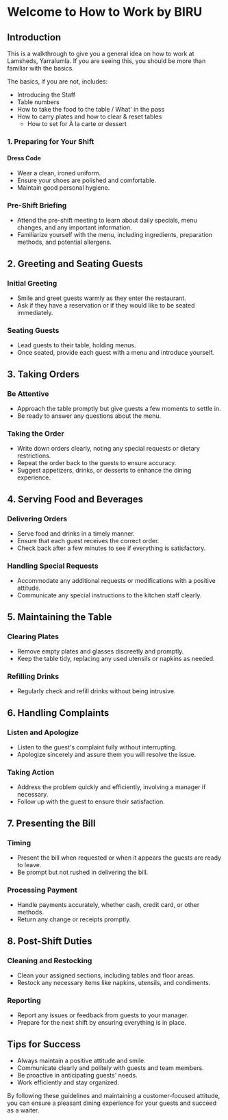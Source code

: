 # Welcome to How to Work by BIRU   
<!-- 
<figure markdown="span">
  ![Image title](./assets/test.png){ width="500" }
  <figcaption>The Main Floor</figcaption>
</figure> --> 

## Introduction
This is a walkthrough to give you a general idea on how to work at Lamsheds, Yarralumla. If you are seeing this, you should be more than familiar with the basics.

The basics, if you are not, includes:

- Introducing the Staff
- Table numbers
- How to take the food to the table / What' in the pass
- How to carry plates and how to clear & reset tables
     - How to set for À la carte or dessert     

### 1. Preparing for Your Shift

#### Dress Code
- Wear a clean, ironed uniform.
- Ensure your shoes are polished and comfortable.
- Maintain good personal hygiene.

### Pre-Shift Briefing
- Attend the pre-shift meeting to learn about daily specials, menu changes, and any important information.
- Familiarize yourself with the menu, including ingredients, preparation methods, and potential allergens.

## 2. Greeting and Seating Guests

### Initial Greeting
- Smile and greet guests warmly as they enter the restaurant.
- Ask if they have a reservation or if they would like to be seated immediately.

### Seating Guests
- Lead guests to their table, holding menus.
- Once seated, provide each guest with a menu and introduce yourself.

## 3. Taking Orders

### Be Attentive
- Approach the table promptly but give guests a few moments to settle in.
- Be ready to answer any questions about the menu.

### Taking the Order
- Write down orders clearly, noting any special requests or dietary restrictions.
- Repeat the order back to the guests to ensure accuracy.
- Suggest appetizers, drinks, or desserts to enhance the dining experience.

## 4. Serving Food and Beverages

### Delivering Orders
- Serve food and drinks in a timely manner.
- Ensure that each guest receives the correct order.
- Check back after a few minutes to see if everything is satisfactory.

### Handling Special Requests
- Accommodate any additional requests or modifications with a positive attitude.
- Communicate any special instructions to the kitchen staff clearly.

## 5. Maintaining the Table

### Clearing Plates
- Remove empty plates and glasses discreetly and promptly.
- Keep the table tidy, replacing any used utensils or napkins as needed.

### Refilling Drinks
- Regularly check and refill drinks without being intrusive.

## 6. Handling Complaints

### Listen and Apologize
- Listen to the guest's complaint fully without interrupting.
- Apologize sincerely and assure them you will resolve the issue.

### Taking Action
- Address the problem quickly and efficiently, involving a manager if necessary.
- Follow up with the guest to ensure their satisfaction.

## 7. Presenting the Bill

### Timing
- Present the bill when requested or when it appears the guests are ready to leave.
- Be prompt but not rushed in delivering the bill.

### Processing Payment
- Handle payments accurately, whether cash, credit card, or other methods.
- Return any change or receipts promptly.

## 8. Post-Shift Duties

### Cleaning and Restocking
- Clean your assigned sections, including tables and floor areas.
- Restock any necessary items like napkins, utensils, and condiments.

### Reporting
- Report any issues or feedback from guests to your manager.
- Prepare for the next shift by ensuring everything is in place.

## Tips for Success
- Always maintain a positive attitude and smile.
- Communicate clearly and politely with guests and team members.
- Be proactive in anticipating guests' needs.
- Work efficiently and stay organized.

By following these guidelines and maintaining a customer-focused attitude, you can ensure a pleasant dining experience for your guests and succeed as a waiter.
